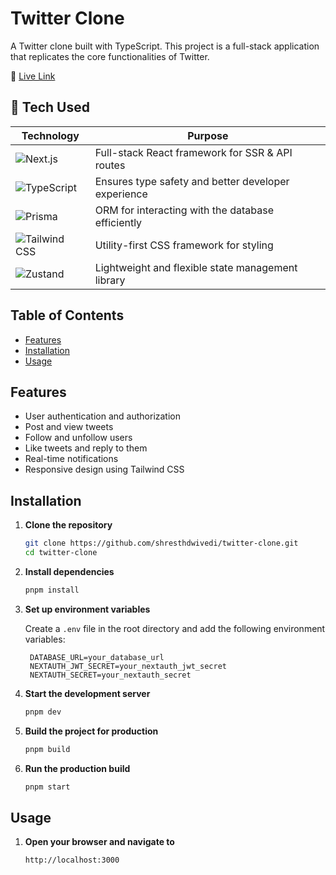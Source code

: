 # Twitter Clone

A Twitter clone built with TypeScript. This project is a full-stack application that replicates the core functionalities of Twitter.

🔗 [Live Link](https://twitter-clone-shresth.vercel.app/) 

## 🚀 Tech Used

| Technology      | Purpose |
|---------------|------------------------------------------------|
| ![Next.js](https://cdn.jsdelivr.net/gh/devicons/devicon/icons/nextjs/nextjs-original.svg) | Full-stack React framework for SSR & API routes |
| ![TypeScript](https://cdn.jsdelivr.net/gh/devicons/devicon/icons/typescript/typescript-original.svg) | Ensures type safety and better developer experience |
| ![Prisma](https://cdn.jsdelivr.net/gh/devicons/devicon/icons/prisma/prisma-original.svg) | ORM for interacting with the database efficiently |
| ![Tailwind CSS](https://cdn.jsdelivr.net/gh/devicons/devicon/icons/tailwindcss/tailwindcss-original.svg) | Utility-first CSS framework for styling |
| ![Zustand](https://user-images.githubusercontent.com/958486/218346783-72be5ae3-b953-4dd7-b239-788a882fdad6.svg) | Lightweight and flexible state management library |

## Table of Contents

- [Features](#features)
- [Installation](#installation)
- [Usage](#usage)

## Features

- User authentication and authorization
- Post and view tweets
- Follow and unfollow users
- Like tweets and reply to them
- Real-time notifications
- Responsive design using Tailwind CSS

## Installation

1. **Clone the repository**

   ```bash
   git clone https://github.com/shresthdwivedi/twitter-clone.git
   cd twitter-clone
   ```

2. **Install dependencies**

   ```bash
   pnpm install
   ```

3. **Set up environment variables**

   Create a `.env` file in the root directory and add the following environment variables:

   ```env
    DATABASE_URL=your_database_url
    NEXTAUTH_JWT_SECRET=your_nextauth_jwt_secret
    NEXTAUTH_SECRET=your_nextauth_secret
   ```

4. **Start the development server**

   ```bash
   pnpm dev
   ```

5. **Build the project for production**

   ```bash
   pnpm build
   ```
6. **Run the production build**

   ```bash
   pnpm start
   ```

## Usage

1. **Open your browser and navigate to**

   ```
   http://localhost:3000
   ```


